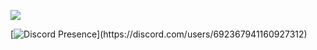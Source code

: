 ![](https://komarev.com/ghpvc/?username=sl34x&color=green&label=PROFILE+VIEWS)

[![Discord Presence](https://lanyard-profile-readme.vercel.app/api/692367941160927312?theme=black&bg=809ecf&animated=false&hideDiscrim=true&borderRadius=30px&idleMessage=Probably%20doing%20something%20else...)](https://discord.com/users/692367941160927312)

